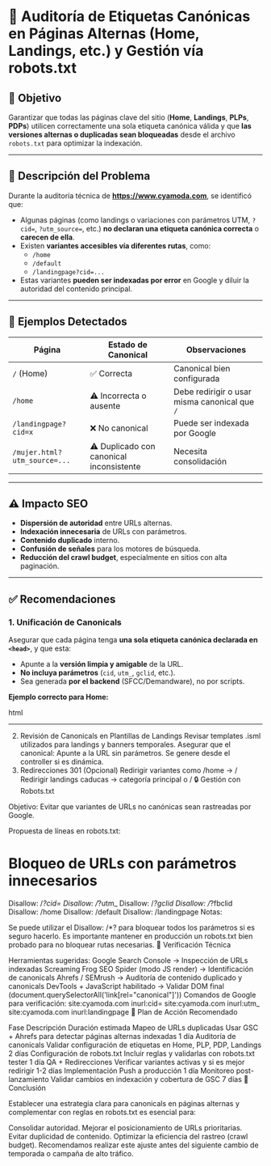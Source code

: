 # 🔎 Auditoría de Etiquetas Canónicas en Páginas Alternas (Home, Landings, etc.) y Gestión vía robots.txt

## 🎯 Objetivo

Garantizar que todas las páginas clave del sitio (**Home**, **Landings**, **PLPs**, **PDPs**) utilicen correctamente una sola etiqueta canónica válida y que **las versiones alternas o duplicadas sean bloqueadas** desde el archivo `robots.txt` para optimizar la indexación.

---

## 🧩 Descripción del Problema

Durante la auditoría técnica de **https://www.cyamoda.com**, se identificó que:

- Algunas páginas (como landings o variaciones con parámetros UTM, `?cid=`, `?utm_source=`, etc.) **no declaran una etiqueta canónica correcta** o **carecen de ella**.
- Existen **variantes accesibles vía diferentes rutas**, como:
  - `/home`
  - `/default`
  - `/landingpage?cid=...`
- Estas variantes **pueden ser indexadas por error** en Google y diluir la autoridad del contenido principal.

---

## 📌 Ejemplos Detectados

| Página | Estado de Canonical | Observaciones |
|--------|---------------------|---------------|
| `/` (Home) | ✅ Correcta | Canonical bien configurada |
| `/home` | ⚠️ Incorrecta o ausente | Debe redirigir o usar misma canonical que `/` |
| `/landingpage?cid=x` | ❌ No canonical | Puede ser indexada por Google |
| `/mujer.html?utm_source=...` | ⚠️ Duplicado con canonical inconsistente | Necesita consolidación |

---

## ⚠️ Impacto SEO

- **Dispersión de autoridad** entre URLs alternas.
- **Indexación innecesaria** de URLs con parámetros.
- **Contenido duplicado** interno.
- **Confusión de señales** para los motores de búsqueda.
- **Reducción del crawl budget**, especialmente en sitios con alta paginación.

---

## ✅ Recomendaciones

### 1. Unificación de Canonicals

Asegurar que cada página tenga **una sola etiqueta canónica declarada en `<head>`**, y que esta:

- Apunte a la **versión limpia y amigable** de la URL.
- **No incluya parámetros** (`cid`, `utm_`, `gclid`, etc.).
- Sea generada **por el backend** (SFCC/Demandware), no por scripts.

**Ejemplo correcto para Home:**

html
<link rel="canonical" href="https://www.cyamoda.com/" />



-------------


2. Revisión de Canonicals en Plantillas de Landings
Revisar templates .isml utilizados para landings y banners temporales.
Asegurar que el canonical:
Apunte a la URL sin parámetros.
Se genere desde el controller si es dinámica.
3. Redirecciones 301 (Opcional)
Redirigir variantes como /home → /
Redirigir landings caducas → categoría principal o /
🔒 Gestión con Robots.txt

Objetivo:
Evitar que variantes de URLs no canónicas sean rastreadas por Google.

Propuesta de líneas en robots.txt:
# Bloqueo de URLs con parámetros innecesarios
Disallow: /*?cid=
Disallow: /*?utm_
Disallow: /*?gclid
Disallow: /*?fbclid
Disallow: /home
Disallow: /default
Disallow: /landingpage
Notas:

Se puede utilizar el Disallow: /*? para bloquear todos los parámetros si es seguro hacerlo.
Es importante mantener en producción un robots.txt bien probado para no bloquear rutas necesarias.
🧪 Verificación Técnica

Herramientas sugeridas:
Google Search Console → Inspección de URLs indexadas
Screaming Frog SEO Spider (modo JS render) → Identificación de canonicals
Ahrefs / SEMrush → Auditoría de contenido duplicado y canonicals
DevTools + JavaScript habilitado → Validar DOM final (document.querySelectorAll('link[rel="canonical"]'))
Comandos de Google para verificación:
site:cyamoda.com inurl:cid=
site:cyamoda.com inurl:utm_
site:cyamoda.com inurl:landingpage
📅 Plan de Acción Recomendado

Fase	Descripción	Duración estimada
Mapeo de URLs duplicadas	Usar GSC + Ahrefs para detectar páginas alternas indexadas	1 día
Auditoría de canonicals	Validar configuración de etiquetas en Home, PLP, PDP, Landings	2 días
Configuración de robots.txt	Incluir reglas y validarlas con robots.txt tester	1 día
QA + Redirecciones	Verificar variantes activas y si es mejor redirigir	1-2 días
Implementación	Push a producción	1 día
Monitoreo post-lanzamiento	Validar cambios en indexación y cobertura de GSC	7 días
🧠 Conclusión

Establecer una estrategia clara para canonicals en páginas alternas y complementar con reglas en robots.txt es esencial para:

Consolidar autoridad.
Mejorar el posicionamiento de URLs prioritarias.
Evitar duplicidad de contenido.
Optimizar la eficiencia del rastreo (crawl budget).
Recomendamos realizar este ajuste antes del siguiente cambio de temporada o campaña de alto tráfico.
